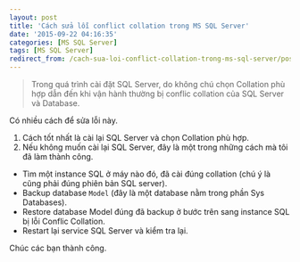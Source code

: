 ```yaml
---
layout: post
title: 'Cách sửa lỗi conflict collation trong MS SQL Server'
date: '2015-09-22 04:16:35'
categories: [MS SQL Server]
tags: [MS SQL Server]
redirect_from: /cach-sua-loi-conflict-collation-trong-ms-sql-server/post
---
```


> Trong quá trình cài đặt SQL Server, do không chú chọn Collation phù hợp dẫn đến khi vận hành thường bị conflic collation của SQL Server và Database.

Có nhiều cách để sửa lỗi này.
1. Cách tốt nhất là cài lại SQL Server và chọn Collation phù hợp.
2. Nếu không muốn cài lại SQL Server, đây là một trong những cách mà tôi đã làm thành công.

- Tìm một instance SQL ở máy nào đó, đã cài đúng collation (chú ý là cũng phải đúng phiên bản SQL server).
- Backup database `Model` (đây là một database nằm trong phần Sys Databases).
- Restore database Model đúng đã backup ở bước trên sang instance SQL bị lỗi Conflic Collation.
- Restart lại service SQL Server và kiểm tra lại.

Chúc các bạn thành công.
